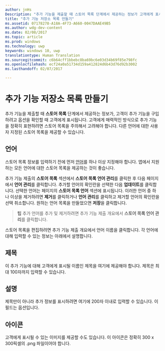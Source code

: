 ```yaml
---
author: jnHs
Description: "추가 기능을 제출할 때 스토어 목록 단계에서 제공하는 정보가 고객에게 표시됩니다."
title: "추가 기능 저장소 목록 만들기"
ms.assetid: 07178278-A18A-4F73-A660-0047DAAE49B5
ms.author: wdg-dev-content
ms.date: 02/08/2017
ms.topic: article
ms.prod: windows
ms.technology: uwp
keywords: windows 10, uwp
translationtype: Human Translation
ms.sourcegitcommit: c6b64cff1bbebc8ba69bc6e03d34b69f85e798fc
ms.openlocfilehash: ecf24a0a51734d159a412824d6b43d76d92b3002
ms.lasthandoff: 02/07/2017

---
```


# <a name="create-add-on-store-listings"></a>추가 기능 저장소 목록 만들기


추가 기능을 제출할 때 **스토어 목록** 단계에서 제공하는 정보가, 고객이 추가 기능을 구입하려고 옵션을 확인할 때 고객에게 표시됩니다. 고객에게 매력적인 방식으로 추가 기능을 정확히 표현하려면 스토어 목록을 주의해서 고려해야 합니다. 다른 언어에 대한 사용자 지정된 스토어 목록을 제공할 수 있습니다.

## <a name="languages"></a>언어


스토어 목록 정보를 입력하기 전에 먼저 [언어](supported-languages.md)를 하나 이상 지정해야 합니다. 앱에서 지원하는 모든 언어에 대한 스토어 목록을 제공하는 것이 좋습니다.

추가 기능 제출의 **스토어 목록** 섹션에서 **스토어 목록 언어 관리**를 클릭한 후 다음 페이지에서 **언어 관리**를 클릭합니다. 추가할 언어의 확인란을 선택한 다음 **업데이트**를 클릭합니다. 선택한 언어는 페이지의 **스토어 목록 언어** 섹션에 표시됩니다. 이러한 언어 중 하나 이상을 제거하려면 **제거**를 클릭하거나 **언어 관리**를 클릭하고 제거할 언어의 확인란을 선택 취소합니다. 원하는 언어 목록을 만들었으면 **저장**을 클릭합니다.

> **팁** 추가 언어를 추가 및 제거하려면 추가 기능 제출 개요에서 **스토어 목록 언어 관리**를 클릭합니다.

스토어 목록을 편집하려면 추가 기능 제출 개요에서 언어 이름을 클릭합니다. 각 언어에 대해 입력할 수 있는 정보는 아래에서 설명합니다.

## <a name="title"></a>제목

이 추가 기능에 대해 고객에게 표시될 이름인 제목을 여기에 제공해야 합니다. 제목은 최대 100자까지 입력할 수 있습니다.

## <a name="description"></a>설명

제목만이 아니라 추가 정보를 표시하려면 여기에 200자 이내로 입력할 수 있습니다. 이 필드는 옵션입니다.

## <a name="icon"></a>아이콘

고객에게 표시될 수 있는 이미지를 제공할 수도 있습니다. 이 아이콘은 정확히 300 x 300픽셀의 .png 파일이어야 합니다.

 

 





